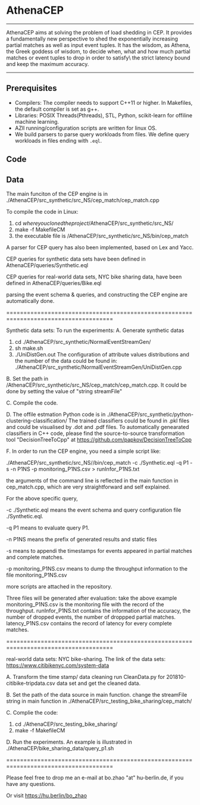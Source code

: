 # AthenaCEP
---

AthenaCEP aims at solving the problem of load shedding in CEP. It provides a fundamentally new perspective to shed the exponentially increasing partial matches as well as input event tuples. It has the wisdom, as Athena, the Greek goddess  of wisdom, to decide when, what and how much partial matches or event tuples to drop in order to satisfy\ the strict latency bound and keep the maximum accuracy. 

---
## Prerequisites

* Compilers: The compiler needs to support C++11 or higher. In Makefiles, the default compiler is set as g++.
* Libraries: POSIX Threads(Pthreads), STL,  Python, scikit-learn for offiline machine learning.
* AZll running/configuration scripts are written for linux OS.
* We build parsers to parse query workloads from files. We define query workloads in files ending with `.eql`. 

## Code

## Data


The main funciton of the CEP engine is in ./AthenaCEP/src_synthetic/src_NS/cep_match/cep_match.cpp

To compile the code in Linux:
1. cd $where you cloned the project$/AthenaCEP/src_synthetic/src_NS/
2. make -f MakefileCM 
3. the executable file is   /AthenaCEP/src_synthetic/src_NS/bin/cep_match

A parser for CEP query has also been implemented, based on Lex and Yacc.

CEP queries for synthetic data sets have been defined in AthenaCEP/queries/Synthetic.eql

CEP queries for real-world data sets, NYC bike sharing data, have been defined in AthenaCEP/queries/Bike.eql

parsing the event schema & queries, and constructing the CEP engine are automatically done. 


=====================================================================================

Synthetic data sets:
To run the experiments:
A. Generate synthetic datas
   1. cd  ./AthenaCEP/src_synthetic/NormalEventStreamGen/
   2. sh make.sh
   3. ./UniDistGen.out
   The configuration of attribute values distributions and the number of the data could be found in:
        ./AthenaCEP/src_synthetic/NormalEventStreamGen/UniDistGen.cpp
        
B. Set the path in /AthenaCEP/src_synthetic/src_NS/cep_match/cep_match.cpp. 
   It could be done by setting the value of "string streamFile"

C. Compile the code. 

D. The offile estmation Python code is in  ./AthenaCEP/src_synthetic/python-clustering-classification/ 
   The trained classifiers could be found in .pkl files and could be visualised by .dot and .pdf files.
   To automatically genearated classifiers in C++ code, please find the source-to-source transformation tool  "DecisionTreeToCpp" at https://github.com/papkov/DecisionTreeToCpp    

F. In order to run the CEP engine, you need a simple script like:

./AthenaCEP/src_synthetic/src_NS//bin/cep_match -c ./Synthetic.eql -q P1 -s -n P1NS -p monitoring_P1NS.csv > runInfor_P1NS.txt
   
   the arguments of the command line is reflected in the main function in cep_match.cpp, which are very straightforward and self explained.

   For the above specific query, 
   
   -c                          ./Synthetic.eql  means the event schema and query configuration file ./Synthetic.eql. 
   
   -q P1                       means to evaluate  query P1.
   
   -n P1NS                     means the prefix of generated results and  static files
   
   -s                          means to appendi the timestamps for events appeared in partial matches and complete matches.
   
   -p monitoring_P1NS.csv      means to dump the throughput information to the file monitoring_P1NS.csv 
        
   more scripts are attached in the repository.
   
   Three files will be generated after evaluation: take the above example 
          monitoring_P1NS.csv   is the monitoring file with the record of the throughput.
          runInfor_P1NS.txt     contains the information of the accuracy, the number of dropped events, the number of droppped partial matches.
          latency_P1NS.csv      contains the record of latency for every complete matches.
          
=====================================================================================

real-world data sets: NYC bike-sharing. 
The link of the data sets: https://www.citibikenyc.com/system-data

A. Transform the time stamp/ data cleaning
   run CleanData.py for 201810-citibike-tripdata.csv data set and get the cleaned data.

B. Set the path of the data source in main function.
   change the streamFile string in main function in ./AthenaCEP/src_testing_bike_sharing/cep_match/

C. Complie the code:
   1.  cd ./AthenaCEP/src_testing_bike_sharing/
   2.  make -f MakefileCM

D. Run the experiments.
   An example is illustrated in ./AthenaCEP/bike_sharing_data/query_p1.sh

=====================================================================================


Please feel free to drop me an e-mail at bo.zhao "at" hu-berlin.de, if you have any questions. 

Or visit https://hu.berlin/bo_zhao

